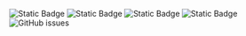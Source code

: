 ![Static Badge](https://img.shields.io/badge/blacklists-60-000000) ![Static Badge](https://img.shields.io/badge/blacklisted-2915330-cc0000) ![Static Badge](https://img.shields.io/badge/whitelisted-2244-00CC00) ![Static Badge](https://img.shields.io/badge/streaming_blacklist-28107-000000) ![GitHub issues](https://img.shields.io/github/issues/fabriziosalmi/blacklists)
